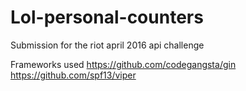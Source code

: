 # Lol-personal-counters
Submission for the riot april 2016 api challenge

Frameworks used
https://github.com/codegangsta/gin
https://github.com/spf13/viper
